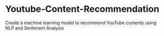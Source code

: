 # Youtube-Content-Recommendation
Create a machine learning model to recommend YouTube contents using NLP and Sentiment Analysis
